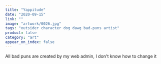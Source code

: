 ```yaml
---
title: "Yappitude"
date: "2020-09-15"
link: ""
image: "artwork/0026.jpg"
tags: "outsider character dog dawg bad-puns artist"
product: false
category: "art"
appear_on_index: false
---
```

All bad puns are created by my web admin, I don't know how to change it